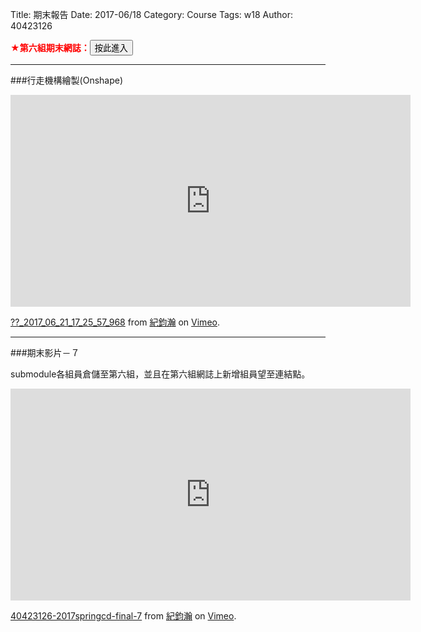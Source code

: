 Title: 期末報告
Date: 2017-06/18
Category: Course
Tags: w18
Author: 40423126

<b><font color="red">★第六組期末網誌：</font></b><a href="https://40423126.github.io/2017springcd_ag6/blog/index.html"><button type="button" class="btn btn-primary btn-xs">按此進入</button></a>

<!-- PELICAN_END_SUMMARY -->

<hr/>

###行走機構繪製(Onshape)

<iframe src="https://player.vimeo.com/video/222493609" width="640" height="339" frameborder="0" webkitallowfullscreen mozallowfullscreen allowfullscreen></iframe>
<p><a href="https://vimeo.com/222493609">??_2017_06_21_17_25_57_968</a> from <a href="https://vimeo.com/user60322140">紀鈞瀚</a> on <a href="https://vimeo.com">Vimeo</a>.</p>

<hr/>
###期末影片－７

submodule各組員倉儲至第六組，並且在第六組網誌上新增組員望至連結點。

<iframe src="https://player.vimeo.com/video/222538586" width="640" height="339" frameborder="0" webkitallowfullscreen mozallowfullscreen allowfullscreen></iframe>
<p><a href="https://vimeo.com/222538586">40423126-2017springcd-final-7</a> from <a href="https://vimeo.com/user60322140">紀鈞瀚</a> on <a href="https://vimeo.com">Vimeo</a>.</p>
 